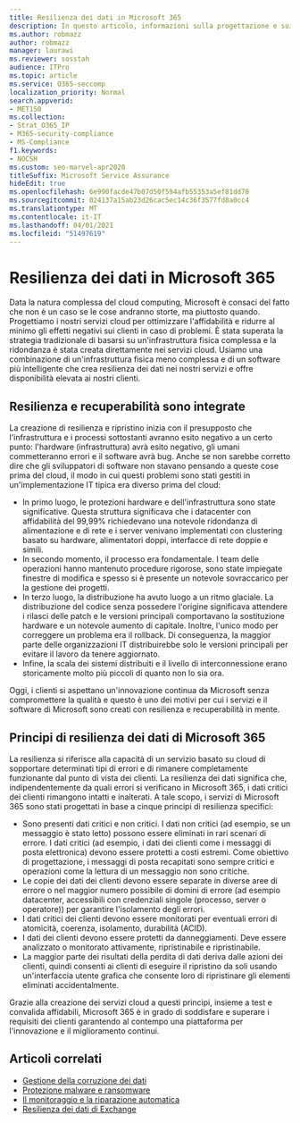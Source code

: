 ```yaml
---
title: Resilienza dei dati in Microsoft 365
description: In questo articolo, informazioni sulla progettazione e sui principi di resilienza e ripristino dei dati in Microsoft 365.
ms.author: robmazz
author: robmazz
manager: laurawi
ms.reviewer: sosstah
audience: ITPro
ms.topic: article
ms.service: O365-seccomp
localization_priority: Normal
search.appverid:
- MET150
ms.collection:
- Strat_O365_IP
- M365-security-compliance
- MS-Compliance
f1.keywords:
- NOCSH
ms.custom: seo-marvel-apr2020
titleSuffix: Microsoft Service Assurance
hideEdit: true
ms.openlocfilehash: 6e990facde47b07d50f594afb55353a5ef81dd78
ms.sourcegitcommit: 024137a15ab23d26cac5ec14c36f3577fd8a0cc4
ms.translationtype: MT
ms.contentlocale: it-IT
ms.lasthandoff: 04/01/2021
ms.locfileid: "51497619"
---
```

# <a name="data-resiliency-in-microsoft-365"></a>Resilienza dei dati in Microsoft 365

Data la natura complessa del cloud computing, Microsoft è consaci del fatto che non è un caso se le cose andranno storte, ma piuttosto quando. Progettiamo i nostri servizi cloud per ottimizzare l'affidabilità e ridurre al minimo gli effetti negativi sui clienti in caso di problemi. È stata superata la strategia tradizionale di basarsi su un'infrastruttura fisica complessa e la ridondanza è stata creata direttamente nei servizi cloud. Usiamo una combinazione di un'infrastruttura fisica meno complessa e di un software più intelligente che crea resilienza dei dati nei nostri servizi e offre disponibilità elevata ai nostri clienti.

## <a name="resiliency-and-recoverability-are-built-in"></a>Resilienza e recuperabilità sono integrate

La creazione di resilienza e ripristino inizia con il presupposto che l'infrastruttura e i processi sottostanti avranno esito negativo a un certo punto: l'hardware (infrastruttura) avrà esito negativo, gli umani commetteranno errori e il software avrà bug. Anche se non sarebbe corretto dire che gli sviluppatori di software non stavano pensando a queste cose prima del cloud, il modo in cui questi problemi sono stati gestiti in un'implementazione IT tipica era diverso prima del cloud:

- In primo luogo, le protezioni hardware e dell'infrastruttura sono state significative. Questa struttura significava che i datacenter con affidabilità del 99,99% richiedevano una notevole ridondanza di alimentazione e di rete e i server venivano implementati con clustering basato su hardware, alimentatori doppi, interfacce di rete doppie e simili.
- In secondo momento, il processo era fondamentale. I team delle operazioni hanno mantenuto procedure rigorose, sono state impiegate finestre di modifica e spesso si è presente un notevole sovraccarico per la gestione dei progetti.
- In terzo luogo, la distribuzione ha avuto luogo a un ritmo glaciale. La distribuzione del codice senza possedere l'origine significava attendere i rilasci delle patch e le versioni principali comportavano la sostituzione hardware e un notevole aumento di capitale. Inoltre, l'unico modo per correggere un problema era il rollback. Di conseguenza, la maggior parte delle organizzazioni IT distribuirebbe solo le versioni principali per evitare il lavoro da tenere aggiornato.
- Infine, la scala dei sistemi distribuiti e il livello di interconnessione erano storicamente molto più piccoli di quanto non lo sia ora.

Oggi, i clienti si aspettano un'innovazione continua da Microsoft senza compromettere la qualità e questo è uno dei motivi per cui i servizi e il software di Microsoft sono creati con resilienza e recuperabilità in mente.

## <a name="microsoft-365-data-resiliency-principles"></a>Principi di resilienza dei dati di Microsoft 365

La resilienza si riferisce alla capacità di un servizio basato su cloud di sopportare determinati tipi di errori e di rimanere completamente funzionante dal punto di vista dei clienti. La resilienza dei dati significa che, indipendentemente da quali errori si verificano in Microsoft 365, i dati critici dei clienti rimangono intatti e inalterati. A tale scopo, i servizi di Microsoft 365 sono stati progettati in base a cinque principi di resilienza specifici:

- Sono presenti dati critici e non critici. I dati non critici (ad esempio, se un messaggio è stato letto) possono essere eliminati in rari scenari di errore. I dati critici (ad esempio, i dati dei clienti come i messaggi di posta elettronica) devono essere protetti a costi estremi. Come obiettivo di progettazione, i messaggi di posta recapitati sono sempre critici e operazioni come la lettura di un messaggio non sono critiche.
- Le copie dei dati dei clienti devono essere separate in diverse aree di errore o nel maggior numero possibile di domini di errore (ad esempio datacenter, accessibili con credenziali singole (processo, server o operatore)) per garantire l'isolamento degli errori. 
- I dati critici dei clienti devono essere monitorati per eventuali errori di atomicità, coerenza, isolamento, durabilità (ACID).
- I dati dei clienti devono essere protetti da danneggiamenti. Deve essere analizzato o monitorato attivamente, ripristinabile e ripristinabile.
- La maggior parte dei risultati della perdita di dati deriva dalle azioni dei clienti, quindi consenti ai clienti di eseguire il ripristino da soli usando un'interfaccia utente grafica che consente loro di ripristinare gli elementi eliminati accidentalmente.

Grazie alla creazione dei servizi cloud a questi principi, insieme a test e convalida affidabili, Microsoft 365 è in grado di soddisfare e superare i requisiti dei clienti garantendo al contempo una piattaforma per l'innovazione e il miglioramento continui.

## <a name="related-articles"></a>Articoli correlati

- [Gestione della corruzione dei dati](assurance-dealing-with-data-corruption.md)
- [Protezione malware e ransomware](assurance-malware-and-ransomware-protection.md)
- [Il monitoraggio e la riparazione automatica](assurance-monitoring-and-self-healing.md)
- [Resilienza dei dati di Exchange](assurance-exchange-data-resiliency.md)
